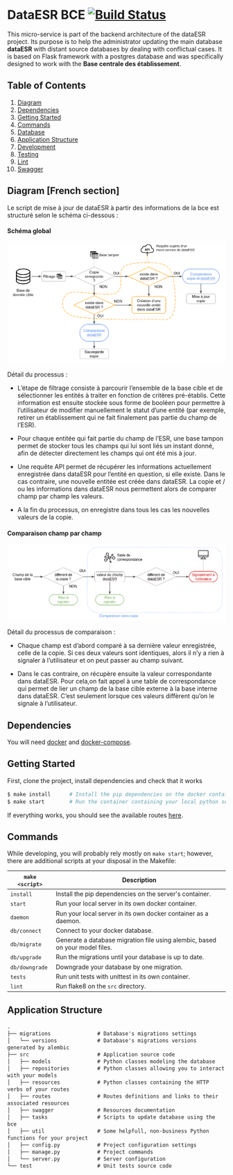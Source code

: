 # DataESR BCE [![Build Status](https://travis-ci.org/ambreelmee/conflicts-management.svg?branch=master)](https://travis-ci.org/ambreelmee/conflicts-management)

This micro-service is part of the backend architecture of the dataESR project.
Its purpose is to help the administrator updating the main database **dataESR** with distant source databases by dealing with conflictual cases. It is based on Flask framework with a postgres database and was specifically designed to work with the **Base centrale des établissement**.

## Table of Contents
1. [Diagram](#diagram)
1. [Dependencies](#dependencies)
1. [Getting Started](#getting-started)
1. [Commands](#commands)
1. [Database](#database)
1. [Application Structure](#application-structure)
1. [Development](#development)
1. [Testing](#testing)
1. [Lint](#lint)
1. [Swagger](#swagger)

## Diagram [French section]

Le script de mise à jour de dataESR à partir des informations de la bce est structuré selon le schéma ci-dessous :
#### Schéma global
![Home page](shema1.png)

Détail du processus :

- L’étape de filtrage consiste à parcourir l’ensemble de la base cible et de sélectionner les entités à traiter en fonction de critères pré-établis. Cette information est ensuite stockée sous forme de booléen pour permettre à l’utilisateur de modifier manuellement le statut d’une entité (par exemple, retirer un établissement qui ne fait finalement pas partie du champ de l’ESR).

- Pour chaque entitée qui fait partie du champ de l’ESR, une base tampon permet de stocker tous les champs qui lui sont liés  un instant donné, afin de détecter directement les champs qui ont été mis à jour.

- Une requête API permet de récupérer les informations actuellement enregistrée dans dataESR pour l’entité en question, si elle existe. Dans le cas contraire, une nouvelle entitée est créée dans dataESR. La copie et / ou les informations dans dataESR nous permettent alors de comparer champ par champ les valeurs.

- A la fin du processus, on enregistre dans tous les cas les nouvelles valeurs de la copie.

#### Comparaison champ par champ
![Home page](shema2.png)

Détail du processus de comparaison :

- Chaque champ est d’abord comparé à sa dernière valeur enregistrée, celle de la copie. Si ces deux valeurs sont identiques, alors il n’y a rien à signaler à l’utilisateur et on peut passer au champ suivant.

- Dans le cas contraire, on récupère ensuite la valeur correspondante dans dataESR. Pour cela,on fait appel à une table de correspondance qui permet de lier un champ de la base cible externe à la base interne dans dataESR. C’est seulement lorsque ces valeurs diffèrent qu’on le signale à l’utilisateur.


## Dependencies

You will need [docker](https://docs.docker.com/engine/installation/) and  [docker-compose](https://docs.docker.com/compose/install/).

## Getting Started

First, clone the project, install dependencies and check that it works

```bash
$ make install      # Install the pip dependencies on the docker container
$ make start        # Run the container containing your local python server
```
If everything works, you should see the available routes [here](http://127.0.0.1:3000/application/spec).


## Commands

While developing, you will probably rely mostly on `make start`; however, there are additional scripts at your disposal in the Makefile:

|`make <script>`|Description|
|------------------|-----------|
|`install`|Install the pip dependencies on the server's container.|
|`start`|Run your local server in its own docker container.|
|`daemon`|Run your local server in its own docker container as a daemon.|
|`db/connect`|Connect to your docker database.|
|`db/migrate`|Generate a database migration file using alembic, based on your model files.|
|`db/upgrade`|Run the migrations until your database is up to date.|
|`db/downgrade`|Downgrade your database by one migration.|
|`tests`|Run unit tests with unittest in its own container.|
|`lint`|Run flake8 on the `src` directory.|


## Application Structure


```
.
├── migrations               # Database's migrations settings
│   └── versions             # Database's migrations versions generated by alembic
├── src                      # Application source code
│   ├── models               # Python classes modeling the database
│   ├── repositories         # Python classes allowing you to interact with your models
│   ├── resources            # Python classes containing the HTTP verbs of your routes
│   ├── routes               # Routes definitions and links to their associated resources
│   ├── swagger              # Resources documentation
│   ├── tasks                # Scripts to update database using the bce
│   ├── util                 # Some helpfull, non-business Python functions for your project
│   ├── config.py            # Project configuration settings
│   ├── manage.py            # Project commands
│   └── server.py            # Server configuration
└── test                     # Unit tests source code
```
